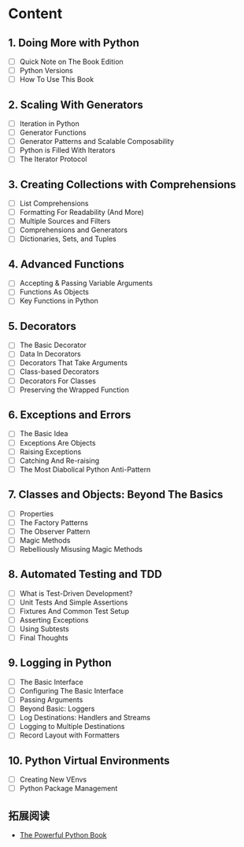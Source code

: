 # Content

## 1. Doing More with Python
- [ ] Quick Note on The Book Edition
- [ ] Python Versions
- [ ] How To Use This Book

## 2. Scaling With Generators
- [ ] Iteration in Python
- [ ] Generator Functions
- [ ] Generator Patterns and Scalable Composability
- [ ] Python is Filled With Iterators
- [ ] The Iterator Protocol

## 3. Creating Collections with Comprehensions
- [ ] List Comprehensions
- [ ] Formatting For Readability (And More)
- [ ] Multiple Sources and Filters
- [ ] Comprehensions and Generators
- [ ] Dictionaries, Sets, and Tuples

## 4. Advanced Functions
- [ ] Accepting & Passing Variable Arguments
- [ ] Functions As Objects
- [ ] Key Functions in Python

## 5. Decorators
- [ ] The Basic Decorator
- [ ] Data In Decorators
- [ ] Decorators That Take Arguments
- [ ] Class-based Decorators
- [ ] Decorators For Classes
- [ ] Preserving the Wrapped Function

## 6. Exceptions and Errors
- [ ] The Basic Idea
- [ ] Exceptions Are Objects
- [ ] Raising Exceptions
- [ ] Catching And Re-raising
- [ ] The Most Diabolical Python Anti-Pattern

## 7. Classes and Objects: Beyond The Basics
- [ ] Properties
- [ ] The Factory Patterns
- [ ] The Observer Pattern
- [ ] Magic Methods
- [ ] Rebelliously Misusing Magic Methods

## 8. Automated Testing and TDD
- [ ] What is Test-Driven Development?
- [ ] Unit Tests And Simple Assertions
- [ ] Fixtures And Common Test Setup
- [ ] Asserting Exceptions
- [ ] Using Subtests
- [ ] Final Thoughts

## 9. Logging in Python
- [ ] The Basic Interface
- [ ] Configuring The Basic Interface
- [ ] Passing Arguments
- [ ] Beyond Basic: Loggers
- [ ] Log Destinations: Handlers and Streams
- [ ] Logging to Multiple Destinations
- [ ] Record Layout with Formatters

## 10. Python Virtual Environments
- [ ] Creating New VEnvs
- [ ] Python Package Management

## 拓展阅读
- [The Powerful Python Book](https://powerfulpython.com/book/)